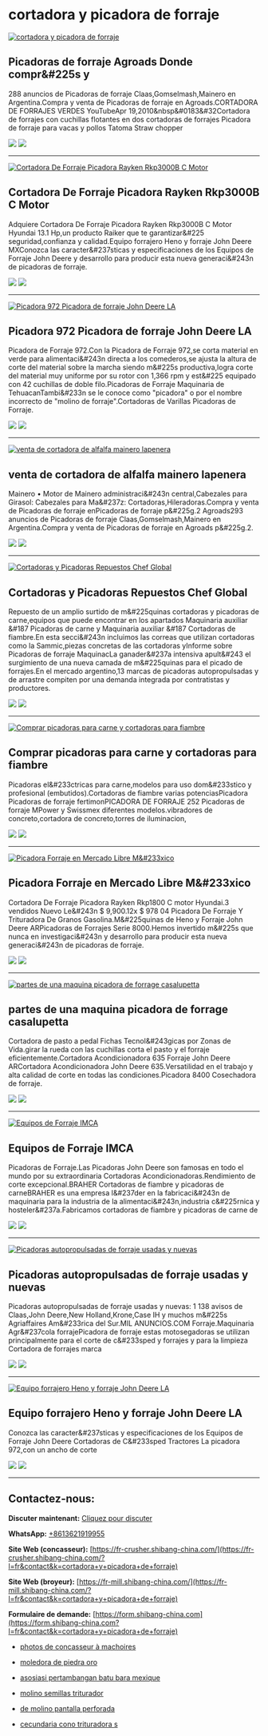 # cortadora y picadora de forraje

<a href="https://swt.shibang-china.com/?l=fr&img&k=cortadora+y+picadora+de+forraje" target="_blank">![cortadora y picadora de forraje](http://static.shibang-china.com/all-800x300/250.jpg)</a>

## Picadoras de forraje Agroads Donde compr&#225s y
288 anuncios de Picadoras de forraje Claas,Gomselmash,Mainero en Argentina.Compra y venta de Picadoras de forraje en Agroads.CORTADORA DE FORRAJES VERDES YouTubeApr 19,2010&nbsp&#0183&#32Cortadora de forrajes con cuchillas flotantes en dos cortadoras de forrajes Picadora de forraje para vacas y pollos Tatoma Straw chopper


<a href="https://whatsapp.shibangsoft.com/WhatsApp.php" target="_blank" title="WhatsApp">![](http://static.shibang-china.com/icon/whatsapp.png)</a> <a href="https://swt.shibang-china.com/?l=fr&icon&k=cortadora+y+picadora+de+forraje" target="_blank">![](http://static.shibang-china.com/icon/chat-fr.png)</a>

---

<a href="https://swt.shibang-china.com/?l=fr&img&k=cortadora+y+picadora+de+forraje" target="_blank">![Cortadora De Forraje Picadora Rayken Rkp3000B C Motor](http://static.shibang-china.com/all-800x300/157.jpg)</a>

## Cortadora De Forraje Picadora Rayken Rkp3000B C Motor
Adquiere Cortadora De Forraje Picadora Rayken Rkp3000B C Motor Hyundai 13.1 Hp,un producto Raiker que te garantizar&#225 seguridad,confianza y calidad.Equipo forrajero Heno y forraje John Deere MXConozca las caracter&#237sticas y especificaciones de los Equipos de Forraje John Deere y desarrollo para producir esta nueva generaci&#243n de picadoras de forraje.


<a href="https://whatsapp.shibangsoft.com/WhatsApp.php" target="_blank" title="WhatsApp">![](http://static.shibang-china.com/icon/whatsapp.png)</a> <a href="https://swt.shibang-china.com/?l=fr&icon&k=cortadora+y+picadora+de+forraje" target="_blank">![](http://static.shibang-china.com/icon/chat-fr.png)</a>

---

<a href="https://swt.shibang-china.com/?l=fr&img&k=cortadora+y+picadora+de+forraje" target="_blank">![Picadora 972 Picadora de forraje John Deere LA](http://static.shibang-china.com/all-800x300/194.jpg)</a>

## Picadora 972 Picadora de forraje John Deere LA
Picadora de Forraje 972.Con la Picadora de Forraje 972,se corta material en verde para alimentaci&#243n directa a los comederos,se ajusta la altura de corte del material sobre la marcha siendo m&#225s productiva,logra corte del material muy uniforme por su rotor con 1,366 rpm y est&#225 equipado con 42 cuchillas de doble filo.Picadoras de Forraje Maquinaria de TehuacanTambi&#233n se le conoce como "picadora" o por el nombre incorrecto de "molino de forraje".Cortadoras de Varillas Picadoras de Forraje.


<a href="https://whatsapp.shibangsoft.com/WhatsApp.php" target="_blank" title="WhatsApp">![](http://static.shibang-china.com/icon/whatsapp.png)</a> <a href="https://swt.shibang-china.com/?l=fr&icon&k=cortadora+y+picadora+de+forraje" target="_blank">![](http://static.shibang-china.com/icon/chat-fr.png)</a>

---

<a href="https://swt.shibang-china.com/?l=fr&img&k=cortadora+y+picadora+de+forraje" target="_blank">![venta de cortadora de alfalfa mainero lapenera](http://static.shibang-china.com/all-800x300/470.jpg)</a>

## venta de cortadora de alfalfa mainero lapenera
Mainero • Motor de Mainero administraci&#243n central,Cabezales para Girasol: Cabezales para Ma&#237z: Cortadoras,Hileradoras.Compra y venta de Picadoras de forraje enPicadoras de forraje p&#225g.2 Agroads293 anuncios de Picadoras de forraje Claas,Gomselmash,Mainero en Argentina.Compra y venta de Picadoras de forraje en Agroads p&#225g.2.


<a href="https://whatsapp.shibangsoft.com/WhatsApp.php" target="_blank" title="WhatsApp">![](http://static.shibang-china.com/icon/whatsapp.png)</a> <a href="https://swt.shibang-china.com/?l=fr&icon&k=cortadora+y+picadora+de+forraje" target="_blank">![](http://static.shibang-china.com/icon/chat-fr.png)</a>

---

<a href="https://swt.shibang-china.com/?l=fr&img&k=cortadora+y+picadora+de+forraje" target="_blank">![Cortadoras y Picadoras Repuestos Chef Global](http://static.shibang-china.com/all-800x300/34.jpg)</a>

## Cortadoras y Picadoras Repuestos Chef Global
Repuesto de un amplio surtido de m&#225quinas cortadoras y picadoras de carne,equipos que puede encontrar en los apartados Maquinaria auxiliar &#187 Picadoras de carne y Maquinaria auxiliar &#187 Cortadoras de fiambre.En esta secci&#243n incluimos las correas que utilizan cortadoras como la Sammic,piezas concretas de las cortadoras yInforme sobre Picadoras de forraje MaquinacLa ganader&#237a intensiva apult&#243 el surgimiento de una nueva camada de m&#225quinas para el picado de forrajes.En el mercado argentino,13 marcas de picadoras autopropulsadas y de arrastre compiten por una demanda integrada por contratistas y productores.


<a href="https://whatsapp.shibangsoft.com/WhatsApp.php" target="_blank" title="WhatsApp">![](http://static.shibang-china.com/icon/whatsapp.png)</a> <a href="https://swt.shibang-china.com/?l=fr&icon&k=cortadora+y+picadora+de+forraje" target="_blank">![](http://static.shibang-china.com/icon/chat-fr.png)</a>

---

<a href="https://swt.shibang-china.com/?l=fr&img&k=cortadora+y+picadora+de+forraje" target="_blank">![Comprar picadoras para carne y cortadoras para fiambre](http://static.shibang-china.com/all-800x300/143.jpg)</a>

## Comprar picadoras para carne y cortadoras para fiambre
Picadoras el&#233ctricas para carne,modelos para uso dom&#233stico y profesional (embutidos).Cortadoras de fiambre varias potenciasPicadora Picadoras de forraje fertimonPICADORA DE FORRAJE 252 Picadoras de forraje MPower y Swissmex diferentes modelos.vibradores de concreto,cortadora de concreto,torres de iluminacion,


<a href="https://whatsapp.shibangsoft.com/WhatsApp.php" target="_blank" title="WhatsApp">![](http://static.shibang-china.com/icon/whatsapp.png)</a> <a href="https://swt.shibang-china.com/?l=fr&icon&k=cortadora+y+picadora+de+forraje" target="_blank">![](http://static.shibang-china.com/icon/chat-fr.png)</a>

---

<a href="https://swt.shibang-china.com/?l=fr&img&k=cortadora+y+picadora+de+forraje" target="_blank">![Picadora Forraje en Mercado Libre M&#233xico](http://static.shibang-china.com/all-800x300/996.jpg)</a>

## Picadora Forraje en Mercado Libre M&#233xico
Cortadora De Forraje Picadora Rayken Rkp1800 C motor Hyundai.3 vendidos Nuevo Le&#243n $ 9,900.12x $ 978 04 Picadora De Forraje Y Trituradora De Granos Gasolina.M&#225quinas de Heno y Forraje John Deere ARPicadoras de Forrajes Serie 8000.Hemos invertido m&#225s que nunca en investigaci&#243n y desarrollo para producir esta nueva generaci&#243n de picadoras de forraje.


<a href="https://whatsapp.shibangsoft.com/WhatsApp.php" target="_blank" title="WhatsApp">![](http://static.shibang-china.com/icon/whatsapp.png)</a> <a href="https://swt.shibang-china.com/?l=fr&icon&k=cortadora+y+picadora+de+forraje" target="_blank">![](http://static.shibang-china.com/icon/chat-fr.png)</a>

---

<a href="https://swt.shibang-china.com/?l=fr&img&k=cortadora+y+picadora+de+forraje" target="_blank">![partes de una maquina picadora de forrage casalupetta](http://static.shibang-china.com/all-800x300/993.jpg)</a>

## partes de una maquina picadora de forrage casalupetta
Cortadora de pasto a pedal Fichas Tecnol&#243gicas por Zonas de Vida.girar la rueda con las cuchillas corta el pasto y el forraje eficientemente.Cortadora Acondicionadora 635 Forraje John Deere ARCortadora Acondicionadora John Deere 635.Versatilidad en el trabajo y alta calidad de corte en todas las condiciones.Picadora 8400 Cosechadora de forraje.


<a href="https://whatsapp.shibangsoft.com/WhatsApp.php" target="_blank" title="WhatsApp">![](http://static.shibang-china.com/icon/whatsapp.png)</a> <a href="https://swt.shibang-china.com/?l=fr&icon&k=cortadora+y+picadora+de+forraje" target="_blank">![](http://static.shibang-china.com/icon/chat-fr.png)</a>

---

<a href="https://swt.shibang-china.com/?l=fr&img&k=cortadora+y+picadora+de+forraje" target="_blank">![Equipos de Forraje IMCA](http://static.shibang-china.com/all-800x300/1178.jpg)</a>

## Equipos de Forraje IMCA
Picadoras de Forraje.Las Picadoras John Deere son famosas en todo el mundo por su extraordinaria Cortadoras Acondicionadoras.Rendimiento de corte excepcional.BRAHER Cortadoras de fiambre y picadoras de carneBRAHER es una empresa l&#237der en la fabricaci&#243n de maquinaria para la industria de la alimentaci&#243n,industria c&#225rnica y hosteler&#237a.Fabricamos cortadoras de fiambre y picadoras de carne de


<a href="https://whatsapp.shibangsoft.com/WhatsApp.php" target="_blank" title="WhatsApp">![](http://static.shibang-china.com/icon/whatsapp.png)</a> <a href="https://swt.shibang-china.com/?l=fr&icon&k=cortadora+y+picadora+de+forraje" target="_blank">![](http://static.shibang-china.com/icon/chat-fr.png)</a>

---

<a href="https://swt.shibang-china.com/?l=fr&img&k=cortadora+y+picadora+de+forraje" target="_blank">![Picadoras autopropulsadas de forraje usadas y nuevas](http://static.shibang-china.com/all-800x300/1172.jpg)</a>

## Picadoras autopropulsadas de forraje usadas y nuevas
Picadoras autopropulsadas de forraje usadas y nuevas: 1 138 avisos de Claas,John Deere,New Holland,Krone,Case IH y muchos m&#225s Agriaffaires Am&#233rica del Sur.MIL ANUNCIOS.COM Forraje.Maquinaria Agr&#237cola forrajePicadora de forraje estas motosegadoras se utilizan principalmente para el corte de c&#233sped y forrajes y para la limpieza Cortadora de forrajes marca


<a href="https://whatsapp.shibangsoft.com/WhatsApp.php" target="_blank" title="WhatsApp">![](http://static.shibang-china.com/icon/whatsapp.png)</a> <a href="https://swt.shibang-china.com/?l=fr&icon&k=cortadora+y+picadora+de+forraje" target="_blank">![](http://static.shibang-china.com/icon/chat-fr.png)</a>

---

<a href="https://swt.shibang-china.com/?l=fr&img&k=cortadora+y+picadora+de+forraje" target="_blank">![Equipo forrajero Heno y forraje John Deere LA](http://static.shibang-china.com/all-800x300/684.jpg)</a>

## Equipo forrajero Heno y forraje John Deere LA
Conozca las caracter&#237sticas y especificaciones de los Equipos de Forraje John Deere Cortadoras de C&#233sped Tractores La picadora 972,con un ancho de corte

<a href="https://whatsapp.shibangsoft.com/WhatsApp.php" target="_blank" title="WhatsApp">![](http://static.shibang-china.com/icon/whatsapp.png)</a> <a href="https://swt.shibang-china.com/?l=fr&icon&k=cortadora+y+picadora+de+forraje" target="_blank">![](http://static.shibang-china.com/icon/chat-fr.png)</a>

---
## Contactez-nous:

**Discuter maintenant:** [Cliquez pour discuter](https://swt.shibang-china.com?l=fr&contact&k=cortadora+y+picadora+de+forraje)

**WhatsApp:**  [+8613621919955](https://whatsapp.shibangsoft.com/WhatsApp.php)

**Site Web (concasseur):** [https://fr-crusher.shibang-china.com/](https://fr-crusher.shibang-china.com/?l=fr&contact&k=cortadora+y+picadora+de+forraje)

**Site Web (broyeur):** [https://fr-mill.shibang-china.com/](https://fr-mill.shibang-china.com/?l=fr&contact&k=cortadora+y+picadora+de+forraje)

**Formulaire de demande:** [https://form.shibang-china.com](https://form.shibang-china.com?l=fr&contact&k=cortadora+y+picadora+de+forraje)

* [photos de concasseur à machoires](../61/photos%20de%20concasseur%20%C3%A0%20machoires.md)

* [moledora de piedra oro](../62/moledora%20de%20piedra%20oro.md)

* [asosiasi pertambangan batu bara mexique](../62/asosiasi%20pertambangan%20batu%20bara%20mexique.md)

* [molino semillas triturador](../63/molino%20semillas%20triturador.md)

* [de molino pantalla perforada](../62/de%20molino%20pantalla%20perforada.md)

* [cecundaria cono trituradora s](../62/cecundaria%20cono%20trituradora%20s.md)